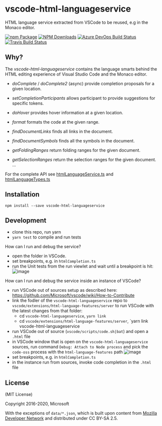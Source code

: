 # vscode-html-languageservice
HTML language service extracted from VSCode to be reused, e.g in the Monaco editor.

[![npm Package](https://img.shields.io/npm/v/vscode-html-languageservice.svg?style=flat-square)](https://www.npmjs.org/package/vscode-html-languageservice)
[![NPM Downloads](https://img.shields.io/npm/dm/vscode-html-languageservice.svg)](https://npmjs.org/package/vscode-html-languageservice)
[![Azure DevOps Build Status](https://img.shields.io/azure-devops/build/vscode/4c3636fe-3a50-40b9-b8b4-f820ca92886f/22.svg?label=Azure%20DevOps)](https://dev.azure.com/vscode/vscode-html-languageservice/_build?definitionId=22)
[![Travis Build Status](https://travis-ci.org/Microsoft/vscode-html-languageservice.svg?branch=master)](https://travis-ci.org/Microsoft/vscode-html-languageservice)


Why?
----

The _vscode-html-languageservice_ contains the language smarts behind the HTML editing experience of Visual Studio Code
and the Monaco editor.

 - *doComplete* / *doComplete2* (async) provide completion proposals for a given location.
 - *setCompletionParticipants* allows participant to provide suggestions for specific tokens.
 - *doHover* provides hover information at a given location.
 
 - *format* formats the code at the given range.
 - *findDocumentLinks* finds all links in the document.
 - *findDocumentSymbols* finds all the symbols in the document.
 - *getFoldingRanges* return folding ranges for the given document.
 - *getSelectionRanges* return the selection ranges for the given document.
 ...

 For the complete API see [htmlLanguageService.ts](./src/htmlLanguageService.ts) and [htmlLanguageTypes.ts](./src/htmlLanguageTypes.ts) 

Installation
------------

    npm install --save vscode-html-languageservice

Development
-----------

- clone this repo, run yarn
- `yarn test` to compile and run tests


How can I run and debug the service?

- open the folder in VSCode.
- set breakpoints, e.g. in `htmlCompletion.ts`
- run the Unit tests from the run viewlet and wait until a breakpoint is hit:
![image](https://user-images.githubusercontent.com/6461412/94239202-bdad4e80-ff11-11ea-99c3-cb9dbeb1c0b2.png)


How can I run and debug the service inside an instance of VSCode?

- run VSCode out of sources setup as described here: https://github.com/Microsoft/vscode/wiki/How-to-Contribute
- link the fodler of the `vscode-html-languageservice` repo to `vscode/extensions/html-language-features/server` to run VSCode with the latest changes from that folder:
  - cd `vscode-html-languageservice`, `yarn link`
  - cd `vscode/extensions/html-language-features/server`, `yarn link vscode-html-languageservice
- run VSCode out of source (`vscode/scripts/code.sh|bat`) and open a `.html` file
- in VSCode window that is open on the `vscode-html-languageservice` sources, run command `Debug: Attach to Node process` and pick the `code-oss` process with the `html-language-features` path
![image](https://user-images.githubusercontent.com/6461412/94239296-dfa6d100-ff11-11ea-8e30-6444cf5defb8.png)
- set breakpoints, e.g. in `htmlCompletion.ts`
- in the instance run from sources, invoke code completion in the `.html` file


License
-------

(MIT License)

Copyright 2016-2020, Microsoft

With the exceptions of `data/*.json`, which is built upon content from [Mozilla Developer Network](https://developer.mozilla.org/en-US/docs/Web)
and distributed under CC BY-SA 2.5.
